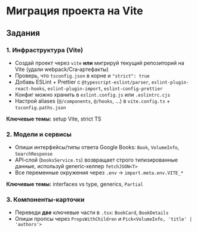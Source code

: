 # Миграция проекта на Vite

## Задания

### 1. Инфраструктура (Vite)

- Создай проект через `vite` **или** мигрируй текущий репозиторий на Vite (удали webpack/Cra‑артефакты)
- Проверь, что `tsconfig.json` в корне и `"strict": true`
- Добавь ESLint + Prettier c `@typescript-eslint/parser`, `eslint-plugin-react-hooks`, `eslint-plugin-import`, `eslint-config-prettier`
- Конфиг можно хранить в `eslint.config.js` или `.eslintrc.cjs`
- Настрой aliases (`@/components`, `@/hooks`, …) в `vite.config.ts` + `tsconfig.paths.json`

**Ключевые темы:** setup Vite, strict TS

### 2. Модели и сервисы

- Опиши интерфейсы/типы ответа Google Books: `Book`, `VolumeInfo`, `SearchResponse`
- API‑слой (`booksService.ts`) возвращает строго типизированные данные, используй generic‑хелпер `fetchJSON<T>`
- Все переменные окружения через `.env` → `import.meta.env.VITE_*`

**Ключевые темы:** interfaces vs type, generics, `Partial`

### 3. Компоненты‑карточки

- Переведи **две** ключевые части в `.tsx`: `BookCard`, `BookDetails`
- Опиши пропсы через `PropsWithChildren` и `Pick<VolumeInfo, 'title' | 'authors'>`